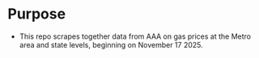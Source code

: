 # Purpose

- This repo scrapes together data from AAA on gas prices at the Metro area and state levels, beginning on November 17 2025.
